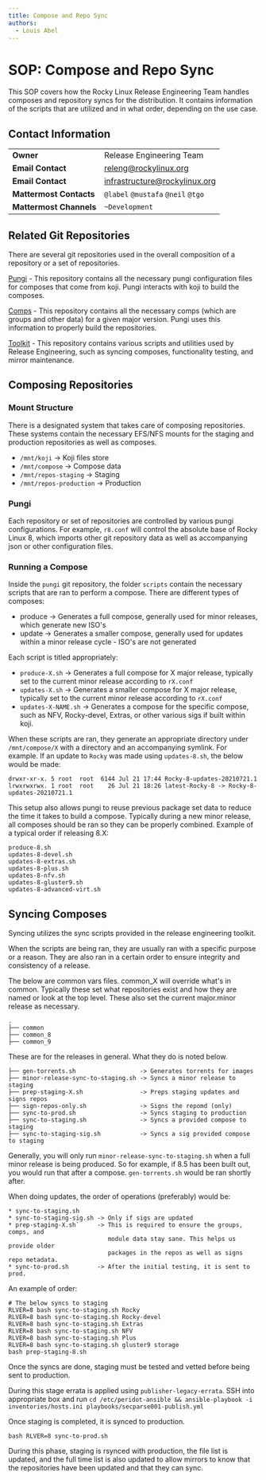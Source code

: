 ```yaml
---
title: Compose and Repo Sync
authors:
  - Louis Abel
---
```


# SOP: Compose and Repo Sync

This SOP covers how the Rocky Linux Release Engineering Team handles composes and repository syncs for the distribution. It contains information of the scripts that are utilized and in what order, depending on the use case.

## Contact Information
| | |
| - | - |
| **Owner** | Release Engineering Team |
| **Email Contact** | releng@rockylinux.org |
| **Email Contact** | infrastructure@rockylinux.org |
| **Mattermost Contacts** | `@label` `@mustafa` `@neil` `@tgo` |
| **Mattermost Channels** | `~Development` |

## Related Git Repositories

There are several git repositories used in the overall composition of a repository or a set of repositories. 

[Pungi](https://git.rockylinux.org/rocky/pungi-rocky) - This repository contains all the necessary pungi configuration files for composes that come from koji. Pungi interacts with koji to build the composes.

[Comps](https://git.rockylinux.org/rocky/comps) - This repository contains all the necessary comps (which are groups and other data) for a given major version. Pungi uses this information to properly build the repositories.

[Toolkit](https://git.rockylinux.org/release-engineering/public/toolkit) - This repository contains various scripts and utilities used by Release Engineering, such as syncing composes, functionality testing, and mirror maintenance. 

## Composing Repositories

### Mount Structure

There is a designated system that takes care of composing repositories. These systems contain the necessary EFS/NFS mounts for the staging and production repositories as well as composes.

* `/mnt/koji` -> Koji files store
* `/mnt/compose` -> Compose data
* `/mnt/repos-staging` -> Staging
* `/mnt/repos-production` -> Production

### Pungi

Each repository or set of repositories are controlled by various pungi configurations. For example, `r8.conf` will control the absolute base of Rocky Linux 8, which imports other git repository data as well as accompanying json or other configuration files.

### Running a Compose

Inside the `pungi` git repository, the folder `scripts` contain the necessary scripts that are ran to perform a compose. There are different types of composes:

* produce -> Generates a full compose, generally used for minor releases, which generate new ISO's
* update -> Generates a smaller compose, generally used for updates within a minor release cycle - ISO's are not generated

Each script is titled appropriately:

* `produce-X.sh` -> Generates a full compose for X major release, typically set to the current minor release according to `rX.conf`
* `updates-X.sh` -> Generates a smaller compose for X major release, typically set to the current minor release according to `rX.conf`
* `updates-X-NAME.sh` -> Generates a compose for the specific compose, such as NFV, Rocky-devel, Extras, or other various sigs if built within koji.

When these scripts are ran, they generate an appropriate directory under `/mnt/compose/X` with a directory and an accompanying symlink. For example. If an update to `Rocky` was made using `updates-8.sh`, the below would be made:

```
drwxr-xr-x. 5 root  root  6144 Jul 21 17:44 Rocky-8-updates-20210721.1
lrwxrwxrwx. 1 root  root    26 Jul 21 18:26 latest-Rocky-8 -> Rocky-8-updates-20210721.1
```

This setup also allows pungi to reuse previous package set data to reduce the time it takes to build a compose. Typically during a new minor release, all composes should be ran so they can be properly combined. Example of a typical order if releasing 8.X:

```
produce-8.sh
updates-8-devel.sh
updates-8-extras.sh
updates-8-plus.sh
updates-8-nfv.sh
updates-8-gluster9.sh
updates-8-advanced-virt.sh
```

## Syncing Composes

Syncing utilizes the sync scripts provided in the release engineering toolkit.

When the scripts are being ran, they are usually ran with a specific purpose or a reason. They are also ran in a certain order to ensure integrity and consistency of a release.

The below are common vars files. common_X will override what's in common. Typically these set what repositories exist and how they are named or look at the top level. These also set the current major.minor release as necessary.

```
.
├── common
├── common_8
├── common_9
```

These are for the releases in general. What they do is noted below.

```
├── gen-torrents.sh                  -> Generates torrents for images
├── minor-release-sync-to-staging.sh -> Syncs a minor release to staging
├── prep-staging-X.sh                -> Preps staging updates and signs repos
├── sign-repos-only.sh               -> Signs the repomd (only)
├── sync-to-prod.sh                  -> Syncs staging to production
├── sync-to-staging.sh               -> Syncs a provided compose to staging
├── sync-to-staging-sig.sh           -> Syncs a sig provided compose to staging
```

Generally, you will only run `minor-release-sync-to-staging.sh` when a full minor release is being produced. So for example, if 8.5 has been built out, you would run that after a compose. `gen-torrents.sh` would be ran shortly after.

When doing updates, the order of operations (preferably) would be:

```
* sync-to-staging.sh
* sync-to-staging-sig.sh -> Only if sigs are updated
* prep-staging-X.sh`     -> This is required to ensure the groups, comps, and
                            module data stay sane. This helps us provide older
                            packages in the repos as well as signs repo metadata.
* sync-to-prod.sh        -> After the initial testing, it is sent to prod.
```

An example of order:

```
# The below syncs to staging
RLVER=8 bash sync-to-staging.sh Rocky
RLVER=8 bash sync-to-staging.sh Rocky-devel
RLVER=8 bash sync-to-staging.sh Extras
RLVER=8 bash sync-to-staging.sh NFV
RLVER=8 bash sync-to-staging.sh Plus
RLVER=8 bash sync-to-staging.sh gluster9 storage
bash prep-staging-8.sh
```

Once the syncs are done, staging must be tested and vetted before being sent to production.

During this stage errata is applied using `publisher-legacy-errata`.
SSH into appropriate box and run `cd /etc/peridot-ansible && ansible-playbook -i inventories/hosts.ini playbooks/secparse001-publish.yml`

Once staging is completed, it is synced to production.

```
bash RLVER=8 sync-to-prod.sh
```

During this phase, staging is rsynced with production, the file list is updated, and the full time list is also updated to allow mirrors to know that the repositories have been updated and that they can sync.